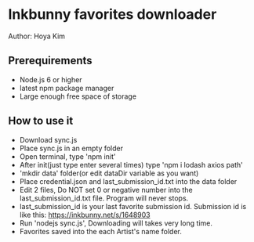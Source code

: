 # Inkbunny favorites downloader
Author: Hoya Kim

## Prerequirements
 - Node.js 6 or higher
 - latest npm package manager
 - Large enough free space of storage

## How to use it
 - Download sync.js
 - Place sync.js in an empty folder
 - Open terminal, type 'npm init'
 - After init(just type enter several times) type 'npm i lodash axios path'
 - 'mkdir data' folder(or edit dataDir variable as you want)
 - Place credential.json and last_submission_id.txt into the data folder
 - Edit 2 files, Do NOT set 0 or negative number into the last_submission_id.txt file. Program will never stops.
 - last_submission_id is your last favorite submission id. Submission id is like this: https://inkbunny.net/s/1648903
 - Run 'nodejs sync.js', Downloading will takes very long time.
 - Favorites saved into the each Artist's name folder.

